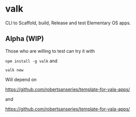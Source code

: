 # valk

CLI to Scaffold, build, Release and test Elementary OS apps.

## Alpha (WIP)

Those who are willing to test can try it with

`npm install -g valk`
and

`valk new`

Will depend on

https://github.com/robertsanseries/template-for-vala-apps/

and

https://github.com/robertsanseries/template-for-vala-apps/
